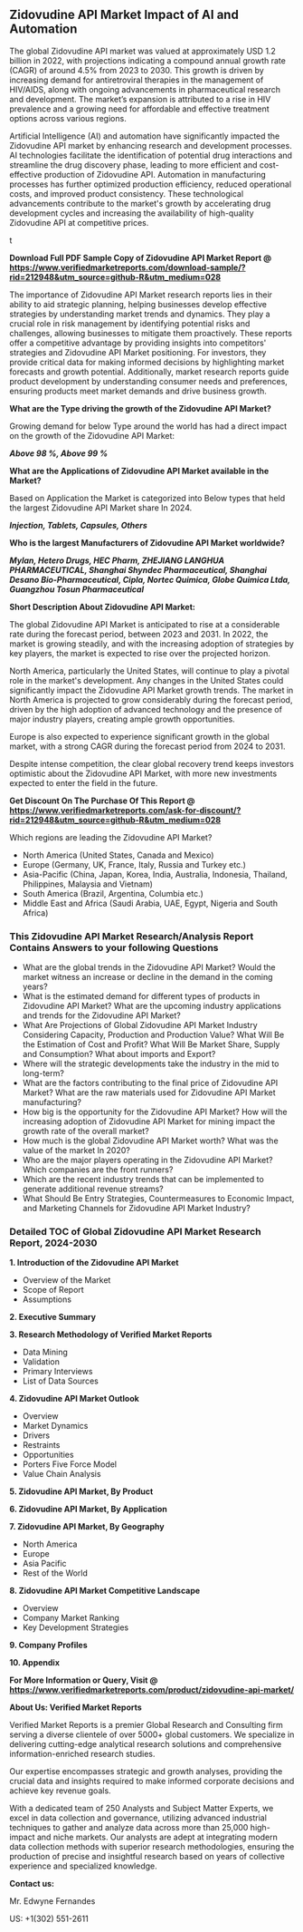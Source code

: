 <h2>Zidovudine API Market Impact of AI and Automation</h2><p>The global Zidovudine API market was valued at approximately USD 1.2 billion in 2022, with projections indicating a compound annual growth rate (CAGR) of around 4.5% from 2023 to 2030. This growth is driven by increasing demand for antiretroviral therapies in the management of HIV/AIDS, along with ongoing advancements in pharmaceutical research and development. The market’s expansion is attributed to a rise in HIV prevalence and a growing need for affordable and effective treatment options across various regions.</p><p>Artificial Intelligence (AI) and automation have significantly impacted the Zidovudine API market by enhancing research and development processes. AI technologies facilitate the identification of potential drug interactions and streamline the drug discovery phase, leading to more efficient and cost-effective production of Zidovudine API. Automation in manufacturing processes has further optimized production efficiency, reduced operational costs, and improved product consistency. These technological advancements contribute to the market's growth by accelerating drug development cycles and increasing the availability of high-quality Zidovudine API at competitive prices.</p>t</p><p id="" class=""><strong>Download Full PDF Sample Copy of Zidovudine API Market Report @ <a href="https://www.verifiedmarketreports.com/download-sample/?rid=212948&utm_source=github-R&utm_medium=028" target="_blank">https://www.verifiedmarketreports.com/download-sample/?rid=212948&utm_source=github-R&utm_medium=028</a></strong></p><p>The importance of&nbsp;Zidovudine API Market research reports lies in their ability to aid strategic planning, helping businesses develop effective strategies by understanding market trends and dynamics. They play a crucial role in risk management by identifying potential risks and challenges, allowing businesses to mitigate them proactively. These reports offer a competitive advantage by providing insights into competitors' strategies and Zidovudine API Market positioning. For investors, they provide critical data for making informed decisions by highlighting market forecasts and growth potential. Additionally, market research reports guide product development by understanding consumer needs and preferences, ensuring products meet market demands and drive business growth.</p><p><strong>What are the&nbsp;Type driving the growth of the Zidovudine API Market?</strong></p><p id="" class="">Growing demand for below Type around the world has had a direct impact on the growth of the Zidovudine API Market:</p><em><strong>Above 98 %, Above 99 %</strong></em></p><strong>What are the&nbsp;Applications&nbsp;of Zidovudine API Market available in the Market?</strong></p><p id="" class="">Based on Application the Market is categorized into Below types that held the largest Zidovudine API Market share In 2024.</p><em><strong>Injection, Tablets, Capsules, Others</strong></em></p><strong>Who is the largest Manufacturers of Zidovudine API Market worldwide?</strong></p><p><em><strong>Mylan, Hetero Drugs, HEC Pharm, ZHEJIANG LANGHUA PHARMACEUTICAL, Shanghai Shyndec Pharmaceutical, Shanghai Desano Bio-Pharmaceutical, Cipla, Nortec Quimica, Globe Quimica Ltda, Guangzhou Tosun Pharmaceutical</strong></em></p><p id="" class=""><strong>Short Description About Zidovudine API Market:</strong></p><p>The global Zidovudine API Market is anticipated to rise at a considerable rate during the forecast period, between 2023 and 2031. In 2022, the market is growing steadily, and with the increasing adoption of strategies by key players, the market is expected to rise over the projected horizon.</p><p>North America, particularly the United States, will continue to play a pivotal role in the market's development. Any changes in the United States could significantly impact the Zidovudine API Market growth trends. The market in North America is projected to grow considerably during the forecast period, driven by the high adoption of advanced technology and the presence of major industry players, creating ample growth opportunities.</p><p>Europe is also expected to experience significant growth in the global market, with a strong CAGR during the forecast period from 2024 to 2031.</p><p>Despite intense competition, the clear global recovery trend keeps investors optimistic about the Zidovudine API Market, with more new investments expected to enter the field in the future.</p><p id="" class=""><strong>Get Discount On The Purchase Of This Report @ <a href="https://www.verifiedmarketreports.com/ask-for-discount/?rid=212948&utm_source=github-R&utm_medium=028" target="_blank">https://www.verifiedmarketreports.com/ask-for-discount/?rid=212948&utm_source=github-R&utm_medium=028</a></strong></p>Which regions are leading the Zidovudine API Market?</p><ul><li>North America (United States, Canada and Mexico)</li><li>Europe (Germany, UK, France, Italy, Russia and Turkey etc.)</li><li>Asia-Pacific (China, Japan, Korea, India, Australia, Indonesia, Thailand, Philippines, Malaysia and Vietnam)</li><li>South America (Brazil, Argentina, Columbia etc.)</li><li>Middle East and Africa (Saudi Arabia, UAE, Egypt, Nigeria and South Africa)</li></ul><h3 id="" class="">This Zidovudine API Market Research/Analysis Report Contains Answers to your following Questions</h3><ul><li>What are the global trends in the Zidovudine API Market? Would the market witness an increase or decline in the demand in the coming years?</li><li>What is the estimated demand for different types of products in Zidovudine API Market? What are the upcoming industry applications and trends for the Zidovudine API Market?</li><li>What Are Projections of Global Zidovudine API Market Industry Considering Capacity, Production and Production Value? What Will Be the Estimation of Cost and Profit? What Will Be Market Share, Supply and Consumption? What about imports and Export?</li><li>Where will the strategic developments take the industry in the mid to long-term?</li><li>What are the factors contributing to the final price of Zidovudine API Market? What are the raw materials used for Zidovudine API Market manufacturing?</li><li>How big is the opportunity for the Zidovudine API Market? How will the increasing adoption of Zidovudine API Market for mining impact the growth rate of the overall market?</li><li>How much is the global Zidovudine API Market worth? What was the value of the market In 2020?</li><li>Who are the major players operating in the Zidovudine API Market? Which companies are the front runners?</li><li>Which are the recent industry trends that can be implemented to generate additional revenue streams?</li><li>What Should Be Entry Strategies, Countermeasures to Economic Impact, and Marketing Channels for Zidovudine API Market Industry?</li></ul><h3 id="" class="">Detailed TOC of Global Zidovudine API Market Research Report, 2024-2030</h3><p id="" class=""><strong>1. Introduction of the Zidovudine API Market</strong></p><ul><li>Overview of the Market</li><li>Scope of Report</li><li>Assumptions</li></ul><p id="" class=""><strong>2. Executive Summary</strong></p><p id="" class=""><strong>3. Research Methodology of Verified Market Reports</strong></p><ul><li>Data Mining</li><li>Validation</li><li>Primary Interviews</li><li>List of Data Sources</li></ul><p id="" class=""><strong>4. Zidovudine API Market Outlook</strong></p><ul><li>Overview</li><li>Market Dynamics</li><li>Drivers</li><li>Restraints</li><li>Opportunities</li><li>Porters Five Force Model</li><li>Value Chain Analysis</li></ul><p id="" class=""><strong>5. Zidovudine API Market, By Product</strong></p><p id="" class=""><strong>6. Zidovudine API Market, By Application</strong></p><p id="" class=""><strong>7. Zidovudine API Market, By Geography</strong></p><ul><li>North America</li><li>Europe</li><li>Asia Pacific</li><li>Rest of the World</li></ul><p id="" class=""><strong>8. Zidovudine API Market Competitive Landscape</strong></p><ul><li>Overview</li><li>Company Market Ranking</li><li>Key Development Strategies</li></ul><p id="" class=""><strong>9. Company Profiles</strong></p><p id="" class=""><strong>10. Appendix</strong></p><p id="" class=""><strong>For More Information or Query, Visit @ <a href="https://www.verifiedmarketreports.com/product/zidovudine-api-market/" target="_blank">https://www.verifiedmarketreports.com/product/zidovudine-api-market/</a></strong></p><p id="" class=""><strong>About Us: Verified Market Reports</strong></p><p id="" class="">Verified Market Reports is a premier Global Research and Consulting firm serving a diverse clientele of over 5000+ global customers. We specialize in delivering cutting-edge analytical research solutions and comprehensive information-enriched research studies.</p><p id="" class="">Our expertise encompasses strategic and growth analyses, providing the crucial data and insights required to make informed corporate decisions and achieve key revenue goals.</p><p id="" class="">With a dedicated team of 250 Analysts and Subject Matter Experts, we excel in data collection and governance, utilizing advanced industrial techniques to gather and analyze data across more than 25,000 high-impact and niche markets. Our analysts are adept at integrating modern data collection methods with superior research methodologies, ensuring the production of precise and insightful research based on years of collective experience and specialized knowledge.</p><p id="" class=""><strong>Contact us:</strong></p><p id="" class="">Mr. Edwyne Fernandes</p><p id="" class="">US: +1(302) 551-2611</p>